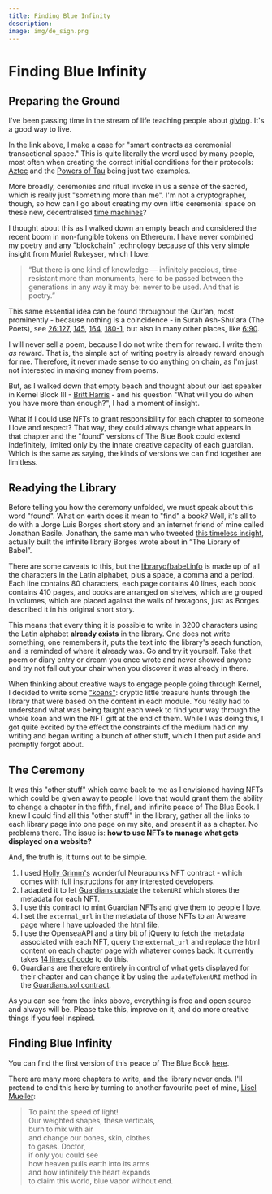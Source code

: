 ```yaml
---
title: Finding Blue Infinity
description:
image: img/de_sign.png
---
```


# Finding Blue Infinity

## Preparing the Ground

I've been passing time in the stream of life teaching people about [giving](https://kernel.community/en/learn/module-7/giving/#sacrifice-scarcity). It's a good way to live.

In the link above, I make a case for "smart contracts as ceremonial transactional space." This is quite literally the word used by many people, most often when creating the correct initial conditions for their protocols: [Aztec](https://medium.com/aztec-protocol/aztec-how-the-ceremony-works-5c23a54e2dd9) and the [Powers of Tau](https://www.zfnd.org/blog/conclusion-of-powers-of-tau/) being just two examples.

More broadly, ceremonies and ritual invoke in us a sense of the sacred, which is really just "something more than me". I'm not a cryptographer, though, so how can I go about creating my own little ceremonial space on these new, decentralised [time machines](https://kernel.community/en/learn/module-3/time/#media-environments)? 

I thought about this as I walked down an empty beach and considered the recent boom in non-fungible tokens on Ethereum. I have never combined my poetry and any "blockchain" technology because of this very simple insight from Muriel Rukeyser, which I love:

> “But there is one kind of knowledge — infinitely precious, time-resistant more than monuments, here to be passed between the generations in any way it may be: never to be used. And that is poetry.”

This same essential idea can be found throughout the Qur'an, most prominently - because nothing is a coincidence - in Surah Ash-Shu'ara (The Poets), see [26:127](https://quran.com/26/127), [145](https://quran.com/26/145), [164](https://quran.com/26/164), [180-1](https://quran.com/26/180-181), but also in many other places, like [6:90](https://quran.com/6/90).

I will never sell a poem, because I do not write them for reward. I write them _as_ reward. That is, the simple act of writing poetry is already reward enough for me. Therefore, it never made sense to do anything on chain, as I'm just not interested in making money from poems.

But, as I walked down that empty beach and thought about our last speaker in Kernel Block III - [Britt Harris](https://en.wikipedia.org/wiki/Thomas_Britton_Harris_IV) - and his question "What will you do when you have more than enough?", I had a moment of insight.

What if I could use NFTs to grant responsibility for each chapter to someone I love and respect? That way, they could always change what appears in that chapter and the "found" versions of The Blue Book could extend indefinitely, limited only by the innate creative capacity of each guardian. Which is the same as saying, the kinds of versions we can find together are limitless.

## Readying the Library

Before telling you how the ceremony unfolded, we must speak about this word "found". What on earth does it mean to "find" a book? Well, it's all to do with a Jorge Luis Borges short story and an internet friend of mine called Jonathan Basile. Jonathan, the same man who tweeted [this timeless insight](https://twitter.com/jonothingEB/status/1358481358042103810), actually built the infinite library Borges wrote about in “The Library of Babel”.

There are some caveats to this, but the [libraryofbabel.info](https://libraryofbabel.info) is made up of all the characters in the Latin alphabet, plus a space, a comma and a period. Each line contains 80 characters, each page contains 40 lines, each book contains 410 pages, and books are arranged on shelves, which are grouped in volumes, which are placed against the walls of hexagons, just as Borges described it in his original short story.

This means that every thing it is possible to write in 3200 characters using the Latin alphabet **already exists** in the library. One does not write something; one remembers it, puts the text into the library's seach function, and is reminded of where it already was. Go and try it yourself. Take that poem or diary entry or dream you once wrote and never showed anyone and try not fall out your chair when you discover it was already in there.

When thinking about creative ways to engage people going through Kernel, I decided to write some ["koans"](https://kernel.community/en/koans/): cryptic little treasure hunts through the library that were based on the content in each module. You really had to understand what was being taught each week to find your way through the whole koan and win the NFT gift at the end of them. While I was doing this, I got quite excited by the effect the constraints of the medium had on my writing and began writing a bunch of other stuff, which I then put aside and promptly forgot about.

## The Ceremony

It was this "other stuff" which came back to me as I envisioned having NFTs which could be given away to people I love that would grant them the ability to change a chapter in the fifth, final, and infinite peace of The Blue Book. I knew I could find all this "other stuff" in the library, gather all the links to each library page into one page on my site, and present it as a chapter. No problems there. The issue is: **how to use NFTs to manage what gets displayed on a website?**

And, the truth is, it turns out to be simple.

1. I used [Holly Grimm's](https://github.com/Dynamiculture/neurapunks-contract) wonderful Neurapunks NFT contract - which comes with full instructions for any interested developers.
2. I adapted it to let [Guardians update](https://github.com/andytudhope/finding-the-blue-book/blob/main/contracts/ERC721Tradable.sol#L68) the `tokenURI` which stores the metadata for each NFT.
3. I use this contract to mint Guardian NFTs and give them to people I love.
4. I set the `external_url` in the metadata of those NFTs to an Arweave page where I have uploaded the html file.
5. I use the OpenseaAPI and a tiny bit of jQuery to fetch the metadata associated with each NFT, query the `external_url` and replace the html content on each chapter page with whatever comes back. It currently takes [14 lines of code](https://github.com/andytudhope/finding-the-blue-book/blob/gh-pages/assets/js/main.js) to do this.
6. Guardians are therefore entirely in control of what gets displayed for their chapter and can change it by using the `updateTokenURI` method in the [Guardians.sol contract](https://etherscan.io/address/0xeB3fC95B74C79C2c3469188A72df2c2399D752AB#writeContract).

As you can see from the links above, everything is free and open source and always will be. Please take this, improve on it, and do more creative things if you feel inspired.

## Finding Blue Infinity

You can find the first version of this peace of The Blue Book [here](http://finding.thebluebook.co.za).

There are many more chapters to write, and the library never ends. I'll pretend to end this here by turning to another favourite poet of mine, [Lisel Mueller](https://www.poetryfoundation.org/poems/52577/monet-refuses-the-operation-56d231289e6db):

>  To paint the speed of light!  
Our weighted shapes, these verticals,  
burn to mix with air  
and change our bones, skin, clothes  
to gases.  Doctor,  
if only you could see  
how heaven pulls earth into its arms  
and how infinitely the heart expands  
to claim this world, blue vapor without end.  